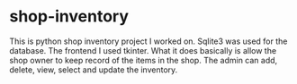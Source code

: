 # shop-inventory
This is python shop inventory project I worked on.
Sqlite3 was used for the database.
The frontend I used tkinter.
What it does basically is allow the shop owner to keep record of the items in the shop.
The admin can add, delete, view, select and update the inventory.
